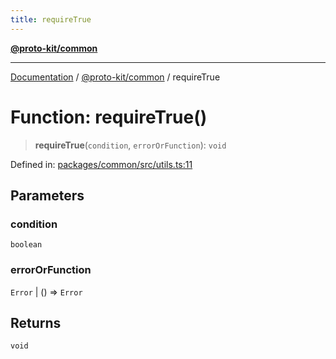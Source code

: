 ```yaml
---
title: requireTrue
---
```


[**@proto-kit/common**](../README.md)

***

[Documentation](../../../README.md) / [@proto-kit/common](../README.md) / requireTrue

# Function: requireTrue()

> **requireTrue**(`condition`, `errorOrFunction`): `void`

Defined in: [packages/common/src/utils.ts:11](https://github.com/proto-kit/framework/blob/28efa802e3737fc3b77339148b307ef7246f3ef1/packages/common/src/utils.ts#L11)

## Parameters

### condition

`boolean`

### errorOrFunction

`Error` | () => `Error`

## Returns

`void`
